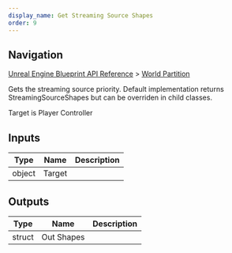 ```yaml
---
display_name: Get Streaming Source Shapes
order: 9
---
```

## Navigation

[Unreal Engine Blueprint API Reference](https://dev.epicgames.com/documentation/en-us/unreal-engine/BlueprintAPI) > [World Partition](https://dev.epicgames.com/documentation/en-us/unreal-engine/BlueprintAPI/WorldPartition)

Gets the streaming source priority.
Default implementation returns StreamingSourceShapes but can be overriden in child classes.

Target is Player Controller

## Inputs

| Type | Name | Description |
| --- | --- | --- |
| object | Target |  |

## Outputs

| Type | Name | Description |
| --- | --- | --- |
| struct | Out Shapes |  |

